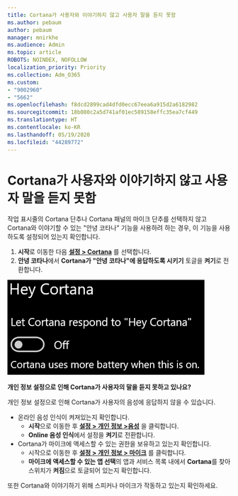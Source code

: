 ```yaml
---
title: Cortana가 사용자와 이야기하지 않고 사용자 말을 듣지 못함
ms.author: pebaum
author: pebaum
manager: mnirkhe
ms.audience: Admin
ms.topic: article
ROBOTS: NOINDEX, NOFOLLOW
localization_priority: Priority
ms.collection: Adm_O365
ms.custom:
- "9002960"
- "5662"
ms.openlocfilehash: f8dcd2899cad4dfd0ecc67eea6a915d2a6182982
ms.sourcegitcommit: 18b080c2a5d741af01ec589158effc35ea7cf449
ms.translationtype: HT
ms.contentlocale: ko-KR
ms.lasthandoff: 05/19/2020
ms.locfileid: "44289772"
---
```

# <a name="cortana-doesnt-talk-to-me-or-cant-hear-me"></a>Cortana가 사용자와 이야기하지 않고 사용자 말을 듣지 못함

작업 표시줄의 Cortana 단추나 Cortana 패널의 마이크 단추를 선택하지 않고 Cortana와 이야기할 수 있는 "안녕 코타나" 기능을 사용하려 하는 경우, 이 기능을 사용하도록 설정되어 있는지 확인합니다.

1. **시작**로 이동한 다음 **[설정 > Cortana](ms-settings:cortana?activationSource=GetHelp)** 를 선택합니다.
2. **안녕 코타나**에서 **Cortana가 "안녕 코타나"에 응답하도록 시키기** 토글을 **켜기**로 전환합니다.

![안녕 코타나](media/hey-cortana.png)

**개인 정보 설정으로 인해 Cortana가 사용자의 말을 듣지 못하고 있나요?**

개인 정보 설정으로 인해 Cortana가 사용자의 음성에 응답하지 않을 수 있습니다.
- 온라인 음성 인식이 켜져있는지 확인합니다.
    - **시작**으로 이동한 후 **[설정 > 개인 정보 >음성](ms-settings:privacy-speech?activationSource=GetHelp)** 을 클릭합니다.
    - **Online 음성 인식**에서 설정을 **켜기**로 전환합니다.
- Cortana가 마이크에 액세스할 수 있는 권한을 보유하고 있는지 확인합니다. 
    - 시작으로 이동한 후 **[설정 > 개인 정보 > 마이크](ms-settings:privacy-microphone?activationSource=GetHelp)** 를 클릭합니다.
    - **마이크에 액세스할 수 있는 앱 선택**의 앱과 서비스 목록 내에서 **Cortana**를 찾아 스위치가 **켜짐**으로 토글되어 있는지 확인합니다.

또한 Cortana와 이야기하기 위해 스피커나 마이크가 작동하고 있는지 확인하세요.
